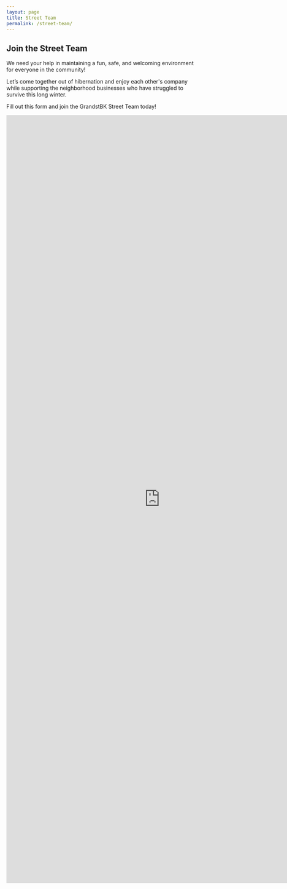 ```yaml
---
layout: page
title: Street Team
permalink: /street-team/
---
```


## Join the Street Team
We need your help in maintaining a fun, safe, and welcoming environment for everyone in the community!

Let’s come together out of hibernation and enjoy each other's company while supporting the neighborhood businesses who have struggled to survive this long winter. 

Fill out this form and join the GrandstBK Street Team today!

<iframe src="https://docs.google.com/forms/d/e/1FAIpQLSccJhHNJCClgAxNdkjbZhB-OtymYY0n7vv_pe3Vn7uLi-UeBw/viewform?embedded=true" width="800" height="2000" frameborder="0" marginheight="0" marginwidth="0">Loading…</iframe>